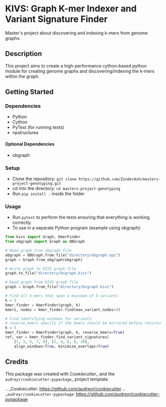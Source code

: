 # KIVS: Graph **K**-mer **I**ndexer and **V**ariant **S**ignature Finder

Master's project about discovering and indexing k-mers from genome graphs.

## Description

This project aims to create a high-performance cython-based python module for creating genome graphs and discovering/indexing the k-mers within the graph.

## Getting Started

### Dependencies

* Python
* Cython
* PyTest (for running tests)
* npstructures

#### Optional Dependencies

* obgraph

### Setup

* Clone the repository: `git clone https://github.com/ZinderAsh/masters-project-genotyping.git`
* cd into the directory: `cd masters-project-genotyping`
* Run `pip install .` inside the folder

### Usage

* Run `pytest` to perform the tests ensuring that everything is working correctly.
* To use in a separate Python program (example using obgraph):
```python
from kivs import Graph, KmerFinder
from obgraph import Graph as OBGraph

# Read graph from obgraph file
obgraph = OBGraph.from_file("directory/obgraph.npz")
graph = Graph.from_obgraph(obgraph)

# Write graph to KIVS graph file
graph.to_file("directory/bcgraph.kivs")

# Read graph from KIVS graph file
graph = Graph.from_file("directory/bcgraph.kivs")

# Find all 5-mers that span a maximum of 5 variants
k = 5
kmer_finder = KmerFinder(graph, k)
kmers, nodes = kmer_finder.find(max_variant_nodes=5)

# Find identifying windows for variants
# reverse_kmers specify if the kmers should be mirrored before returning
k = 5
kmer_finder = KmerFinder(graph, k, reverse_kmers=True)
ref, var = kmer_finder.find_variant_signatures(
    [1, 3, 5, 7, 9], [2, 4, 6, 8, 10],
    align_windows=True, minimize_overlaps=True)

```

Credits
-------

This package was created with Cookiecutter_ and the `audreyr/cookiecutter-pypackage`_ project template.

.. _Cookiecutter: https://github.com/audreyr/cookiecutter
.. _`audreyr/cookiecutter-pypackage`: https://github.com/audreyr/cookiecutter-pypackage
